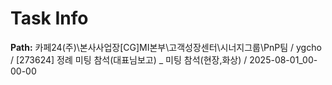 # Task Info

**Path:** 카페24(주)\본사사업장\[CG]MI본부\고객성장센터\시너지그룹\PnP팀 / ygcho / [273624] 정례 미팅 참석(대표님보고) _ 미팅 참석(현장,화상) / 2025-08-01_00-00-00

